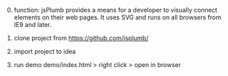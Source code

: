 0. function: jsPlumb provides a means for a developer to visually connect elements on their web pages. It uses SVG and runs on all browsers
   from IE9 and later. 
   
1. clone project from https://github.com/jsplumb/

2. import project to idea

3. run demo
    demo/index.html > right click > open in browser